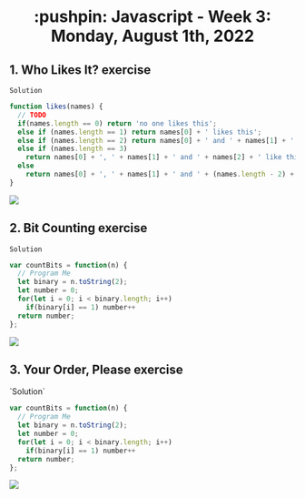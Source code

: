 <h1 align="center">:pushpin: Javascript - Week 3: Monday, August 1th, 2022</h1>

<h2>1. Who Likes It? exercise</h2>

`Solution`

```javascript
function likes(names) {
  // TODO
  if(names.length == 0) return 'no one likes this';
  else if (names.length == 1) return names[0] + ' likes this';
  else if (names.length == 2) return names[0] + ' and ' + names[1] + ' like this';
  else if (names.length == 3) 
    return names[0] + ', ' + names[1] + ' and ' + names[2] + ' like this';
  else 
    return names[0] + ', ' + names[1] + ' and ' + (names.length - 2) + ' others like this';
}
```
<img src="https://i.ibb.co/fnz0D1C/imagen-2022-08-02-000315651.png">

<h2>2. Bit Counting exercise</h2>
  
 `Solution`

```javascript
var countBits = function(n) {
  // Program Me
  let binary = n.toString(2);
  let number = 0;
  for(let i = 0; i < binary.length; i++)
    if(binary[i] == 1) number++
  return number;
};
```
<img src="https://i.ibb.co/ZNpH8BD/imagen-2022-08-02-001733275.png">

<h2>3. Your Order, Please exercise</h2>
 `Solution`

```javascript
var countBits = function(n) {
  // Program Me
  let binary = n.toString(2);
  let number = 0;
  for(let i = 0; i < binary.length; i++)
    if(binary[i] == 1) number++
  return number;
};
```
<img src="https://i.ibb.co/ZNpH8BD/imagen-2022-08-02-001733275.png">
  
